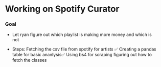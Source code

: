 # Working on Spotify Curator
### Goal
* Let ryan figure out which playlist is making more money and which is not

* Steps:
Fetching the csv file from spotify for artists ✅
Creating a pandas table for basic ananlysis✅
Using bs4 for scraping
figuring out how to fetch the classes
